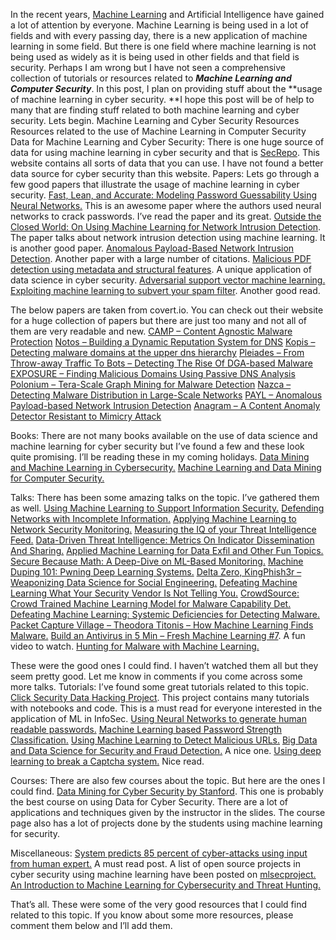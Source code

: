 In the recent years, [Machine Learning](https://en.wikipedia.org/wiki/Machine_learning) and Artificial Intelligence have gained a lot of attention by everyone. Machine Learning is being used in a lot of fields and with every passing day, there is a new application of machine learning in some field. But there is one field where machine learning is not being used as widely as it is being used in other fields and that field is security. Perhaps I am wrong but I have not seen a comprehensive collection of tutorials or resources related to ***Machine Learning and Computer Security***. In this post, I plan on providing stuff about the **usage of machine learning in cyber security. **I hope this post will be of help to many that are finding stuff related to both machine learning and cyber security. Lets begin.
Machine Learning and Cyber Security Resources
Resources related to the use of Machine Learning in Computer Security
Data for Machine Learning and Cyber Security:
There is one huge source of data for using machine learning in cyber security and that is [SecRepo](http://www.secrepo.com/). This website contains all sorts of data that you can use. I have not found a better data source for cyber security than this website.
Papers:
Lets go through a few good papers that illustrate the usage of machine learning in cyber security.
[Fast, Lean, and Accurate: Modeling Password Guessability Using Neural Networks.](https://www.usenix.org/conference/usenixsecurity16/technical-sessions/presentation/melicher) This is an awesome paper where the authors used neural networks to crack passwords. I’ve read the paper and its great.
[Outside the Closed World: On Using Machine Learning for Network Intrusion Detection](http://ieeexplore.ieee.org/document/5504793/). The paper talks about network intrusion detection using machine learning. It is another good paper.
[Anomalous Payload-Based Network Intrusion Detection](http://link.springer.com/chapter/10.1007/978-3-540-30143-1_11). Another paper with a large number of citations.
[Malicious PDF detection using metadata and structural features](http://dl.acm.org/citation.cfm?id=2420987). A unique application of data science in cyber security.
[Adversarial support vector machine learning.](http://dl.acm.org/citation.cfm?id=2339697)
[Exploiting machine learning to subvert your spam filter](http://dl.acm.org/citation.cfm?id=1387709.1387716). Another good read.

The below papers are taken from covert.io. You can check out their website for a huge collection of papers but there are just too many and not all of them are very readable and new.
[CAMP – Content Agnostic Malware Protection](http://www.covert.io/research-papers/security/CAMP%20-%20Content%20Agnostic%20Malware%20Protection.pdf)
[Notos – Building a Dynamic Reputation System for DNS](http://www.covert.io/research-papers/security/Notos%20-%20Building%20a%20dynamic%20reputation%20system%20for%20dns.pdf)
[Kopis – Detecting malware domains at the upper dns hierarchy](http://www.covert.io/research-papers/security/Kopis%20-%20Detecting%20malware%20domains%20at%20the%20upper%20dns%20hierarchy.pdf)
[Pleiades – From Throw-away Traffic To Bots – Detecting The Rise Of DGA-based Malware](http://www.covert.io/research-papers/security/From%20throw-away%20traffic%20to%20bots%20-%20detecting%20the%20rise%20of%20dga-based%20malware.pdf)
[EXPOSURE – Finding Malicious Domains Using Passive DNS Analysis](http://www.covert.io/research-papers/security/Exposure%20-%20Finding%20malicious%20domains%20using%20passive%20dns%20analysis.pdf)
[Polonium – Tera-Scale Graph Mining for Malware Detection](http://www.covert.io/research-papers/security/Polonium%20-%20Tera-Scale%20Graph%20Mining%20for%20Malware%20Detection.pdf)
[Nazca – Detecting Malware Distribution in Large-Scale Networks](http://www.covert.io/research-papers/security/Nazca%20-%20%20Detecting%20Malware%20Distribution%20in%20Large-Scale%20Networks.pdf)
[PAYL – Anomalous Payload-based Network Intrusion Detection](http://www.covert.io/research-papers/security/PAYL%20-%20Anomalous%20Payload-based%20Network%20Intrusion%20Detection.pdf)
[Anagram – A Content Anomaly Detector Resistant to Mimicry Attack](http://www.covert.io/research-papers/security/Anagram%20-%20A%20Content%20Anomaly%20Detector%20Resistant%20to%20Mimicry%20Attack.pdf)

Books:
There are not many books available on the use of data science and machine learning for cyber security but I’ve found a few and these look quite promising. I’ll be reading these in my coming holidays.
[Data Mining and Machine Learning in Cybersecurity.](https://www.crcpress.com/Data-Mining-and-Machine-Learning-in-Cybersecurity/Dua-Du/p/book/9781439839423)
[Machine Learning and Data Mining for Computer Security.](http://www.springer.com/gp/book/9781846280290)

Talks:
There has been some amazing talks on the topic. I’ve gathered them as well.
[Using Machine Learning to Support Information Security.](https://www.youtube.com/watch?v=tukidI5vuBs)
[Defending Networks with Incomplete Information.](https://www.youtube.com/watch?v=36IT9VgGr0g)
[Applying Machine Learning to Network Security Monitoring.](https://www.youtube.com/watch?v=vy-jpFpm1AU)
[Measuring the IQ of your Threat Intelligence Feed.](https://www.youtube.com/watch?v=yG6QlHOAWiE)
[Data-Driven Threat Intelligence: Metrics On Indicator Dissemination And Sharing.](https://www.youtube.com/watch?v=6JMEKnes-w0)
[Applied Machine Learning for Data Exfil and Other Fun Topics.](https://www.youtube.com/watch?v=dGwH7m4N8DE)
[Secure Because Math: A Deep-Dive on ML-Based Monitoring.](https://www.youtube.com/watch?v=TYVCVzEJhhQ)
[Machine Duping 101: Pwning Deep Learning Systems.](https://www.youtube.com/watch?v=JAGDpJFFM2A)
[Delta Zero, KingPhish3r – Weaponizing Data Science for Social Engineering.](https://www.youtube.com/watch?v=l7U0pDcsKLg)
[Defeating Machine Learning What Your Security Vendor Is Not Telling You.](https://www.youtube.com/watch?v=oiuS1DyFNd8)
[CrowdSource: Crowd Trained Machine Learning Model for Malware Capability Det.](https://www.youtube.com/watch?v=u6a7afsD39A)
[Defeating Machine Learning: Systemic Deficiencies for Detecting Malware.](https://www.youtube.com/watch?v=sPtbDUJjhbk)
[Packet Capture Village – Theodora Titonis – How Machine Learning Finds Malware.](https://www.youtube.com/watch?v=2cQRSPFSY-s)
[Build an Antivirus in 5 Min – Fresh Machine Learning #7](https://www.youtube.com/watch?v=iLNHVwSu9EA&t=245s). A fun video to watch.
[Hunting for Malware with Machine Learning.](https://www.youtube.com/watch?v=zT-4zdtvR30)

These were the good ones I could find. I haven’t watched them all but they seem pretty good. Let me know in comments if you come across some more talks.
Tutorials:
I’ve found some great tutorials related to this topic.
[Click Security Data Hacking Project](http://clicksecurity.github.io/data_hacking/). This project contains many tutorials with notebooks and code. This is a must read for everyone interested in the application of ML in InfoSec.
[Using Neural Networks to generate human readable passwords.](http://fsecurify.com/using-neural-networks-to-generate-human-readable-passwords/)
[Machine Learning based Password Strength Classification.](http://fsecurify.com/machine-learning-based-password-strength-checking/)
[Using Machine Learning to Detect Malicious URLs.](http://fsecurify.com/using-machine-learning-detect-malicious-urls/)
[Big Data and Data Science for Security and Fraud Detection.](http://www.kdnuggets.com/2015/12/big-data-science-security-fraud-detection.html) A nice one.
[Using deep learning to break a Captcha system.](https://deepmlblog.wordpress.com/2016/01/03/how-to-break-a-captcha-system/) Nice read.

Courses:
There are also few courses about the topic. But here are the ones I could find.
[Data Mining for Cyber Security by Stanford](http://web.stanford.edu/class/cs259d/). This one is probably the best course on using Data for Cyber Security. There are a lot of applications and techniques given by the instructor in the slides. The course page also has a lot of projects done by the students using machine learning for security.

Miscellaneous:
[System predicts 85 percent of cyber-attacks using input from human expert.](http://news.mit.edu/2016/ai-system-predicts-85-percent-cyber-attacks-using-input-human-experts-0418) A must read post.
A list of open source projects in cyber security using machine learning have been posted on [mlsecproject.](http://www.mlsecproject.org/#open-source-projects)
[An Introduction to Machine Learning for Cybersecurity and Threat Hunting.](http://blog.sqrrl.com/an-introduction-to-machine-learning-for-cybersecurity-and-threat-hunting)

That’s all. These were some of the very good resources that I could find related to this topic. If you know about some more resources, please comment them below and I’ll add them.
